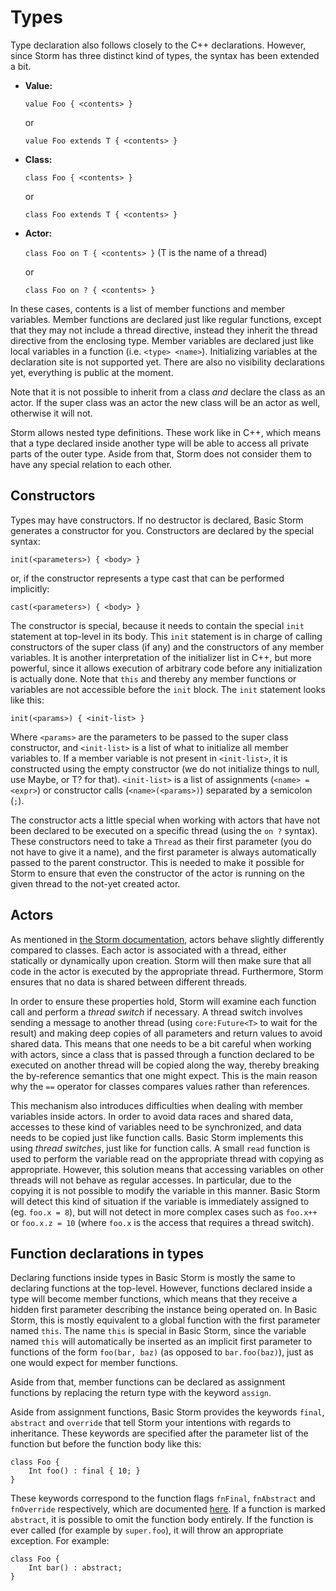 Types
======

Type declaration also follows closely to the C++ declarations. However, since Storm has three
distinct kind of types, the syntax has been extended a bit.

* __Value:__

  `value Foo { <contents> }`

  or

  `value Foo extends T { <contents> }`

* __Class:__

  `class Foo { <contents> }`

  or

  `class Foo extends T { <contents> }`

* __Actor:__

  `class Foo on T { <contents> }` (T is the name of a thread)

  or

  `class Foo on ? { <contents> }`

In these cases, contents is a list of member functions and member variables. Member functions are
declared just like regular functions, except that they may not include a thread directive, instead
they inherit the thread directive from the enclosing type. Member variables are declared just like
local variables in a function (i.e. `<type> <name>`). Initializing variables at the declaration site
is not supported yet. There are also no visibility declarations yet, everything is public at the
moment.

Note that it is not possible to inherit from a class _and_ declare the class as an actor. If the
super class was an actor the new class will be an actor as well, otherwise it will not.

Storm allows nested type definitions. These work like in C++, which means that a type declared
inside another type will be able to access all private parts of the outer type. Aside from that,
Storm does not consider them to have any special relation to each other.

Constructors
--------------

Types may have constructors. If no destructor is declared, Basic Storm generates a constructor for
you. Constructors are declared by the special syntax:

`init(<parameters>) { <body> }`

or, if the constructor represents a type cast that can be performed implicitly:

`cast(<parameters>) { <body> }`

The constructor is special, because it needs to contain the special `init` statement at top-level in
its body. This `init` statement is in charge of calling constructors of the super class (if any) and
the constructors of any member variables. It is another interpretation of the initializer list in
C++, but more powerful, since it allows execution of arbitrary code before any initialization is
actually done. Note that `this` and thereby any member functions or variables are not accessible
before the `init` block. The `init` statement looks like this:

`init(<params>) { <init-list> }`

Where `<params>` are the parameters to be passed to the super class constructor, and `<init-list>`
is a list of what to initialize all member variables to. If a member variable is not present in
`<init-list>`, it is constructed using the empty constructor (we do not initialize things to null,
use Maybe<T>, or T? for that). `<init-list>` is a list of assignments (`<name> = <expr>`) or
constructor calls (`<name>(<params>)`) separated by a semicolon (`;`).

The constructor acts a little special when working with actors that have not been declared to be
executed on a specific thread (using the `on ?` syntax). These constructors need to take a `Thread`
as their first parameter (you do not have to give it a name), and the first parameter is always
automatically passed to the parent constructor. This is needed to make it possible for Storm to
ensure that even the constructor of the actor is running on the given thread to the not-yet created
actor.


Actors
--------

As mentioned in [the Storm documentation](md://Storm/Type_system), actors behave slightly
differently compared to classes. Each actor is associated with a thread, either statically or
dynamically upon creation. Storm will then make sure that all code in the actor is executed by the
appropriate thread. Furthermore, Storm ensures that no data is shared between different threads.

In order to ensure these properties hold, Storm will examine each function call and perform a
*thread switch* if necessary. A thread switch involves sending a message to another thread (using
`core:Future<T>` to wait for the result) and making deep copies of all parameters and return values
to avoid shared data. This means that one needs to be a bit careful when working with actors, since
a class that is passed through a function declared to be executed on another thread will be copied
along the way, thereby breaking the by-reference semantics that one might expect. This is the main
reason why the `==` operator for classes compares values rather than references.

This mechanism also introduces difficulties when dealing with member variables inside actors. In
order to avoid data races and shared data, accesses to these kind of variables need to be
synchronized, and data needs to be copied just like function calls. Basic Storm implements this
using *thread switches*, just like for function calls. A small `read` function is used to perform
the variable read on the appropriate thread with copying as appropriate. However, this solution
means that accessing variables on other threads will not behave as regular accesses. In particular,
due to the copying it is not possible to modify the variable in this manner. Basic Storm will detect
this kind of situation if the variable is immediately assigned to (eg. `foo.x = 8`), but will not
detect in more complex cases such as `foo.x++` or `foo.x.z = 10` (where `foo.x` is the access that
requires a thread switch).


Function declarations in types
-------------------------------

Declaring functions inside types in Basic Storm is mostly the same to declaring functions at the
top-level. However, functions declared inside a type will become member functions, which means that
they receive a hidden first parameter describing the instance being operated on. In Basic Storm,
this is mostly equivalent to a global function with the first parameter named `this`. The name
`this` is special in Basic Storm, since the variable named `this` will automatically be inserted as
an implicit first parameter to functions of the form `foo(bar, baz)` (as opposed to `bar.foo(baz)`),
just as one would expect for member functions.

Aside from that, member functions can be declared as assignment functions by replacing the return
type with the keyword `assign`.

Aside from assignment functions, Basic Storm provides the keywords `final`, `abstract` and
`override` that tell Storm your intentions with regards to inheritance. These keywords are specified
after the parameter list of the function but before the function body like this:

```
class Foo {
    Int foo() : final { 10; }
}
```

These keywords correspond to the function flags `fnFinal`, `fnAbstract` and `fnOverride`
respectively, which are documented [here](md://Storm/Type_system). If a function is marked
`abstract`, it is possible to omit the function body entirely. If the function is ever called (for
example by `super.foo`), it will throw an appropriate exception. For example:

```
class Foo {
    Int bar() : abstract;
}
```
